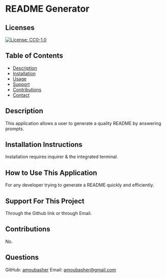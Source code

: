 # README Generator

  ## Licenses
  [![License: CC0-1.0](https://img.shields.io/badge/License-CC0_1.0-lightgrey.svg)](http://creativecommons.org/publicdomain/zero/1.0/)

  ## Table of Contents
  - [Description](#description)
  - [Installation](#installation)
  - [Usage](#usage)
  - [Support](#support)
  - [Contributions](#contributions)
  - [Contact](#email)

  ## Description
  This application allows a user to generate a quality README by answering prompts.

  ## Installation Instructions
  Installation requires inquirer & the integrated terminal.

  ## How to Use This Application
  For any developer trying to generate a README quickly and efficiently.

  ## Support For This Project
  Through the Github link or through Email.

  ## Contributions
  No.

  ## Questions
  GitHub: [amoubasher](https://github.com/amoubasher)
  Email: [amoubasher@gmail.com](mailto:amoubasher@gmail.com)

